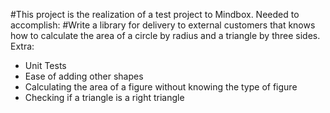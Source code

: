 #This project is the realization of a test project to Mindbox. Needed to accomplish:
#Write a library for delivery to external customers that knows how to calculate the area of a circle by radius and a triangle by three sides. Extra:
- Unit Tests
- Ease of adding other shapes
- Calculating the area of a figure without knowing the type of figure
- Checking if a triangle is a right triangle
